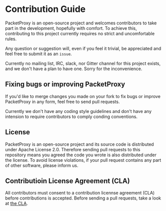 Contribution Guide
==================

PacketProxy is an open-source project and welcomes contributors to take part in the development, hopefully with comfort. To achieve this, contributing to this project currently requires no strict and uncomfortable rules.

Any question or suggestion will, even if you feel it trivial, be appreciated and feel free to submit it as an `issue`.

Currently no mailing list, IRC, slack, nor Gitter channel for this project exists, and we don't have a plan to have one. Sorry for the inconvenience.

Fixing bugs or improving PacketProxy
------------------------------------

If you'd like to merge changes you made on your fork to fix bugs or improve PacketProxy in any form, feel free to send pull requests.

Currently we don't have any coding style guidelines and don't have any intension to require contributors to comply conding conventions.

License
-------

PacketProxy is an open-source project and its source code is distributed under Apache License 2.0. Therefore sending pull requests to this repository means you agreed the code you wrote is also distributed under the license. To avoid license violations, if your pull request contains any part of other software, please inform us.

Contributioin License Agreement (CLA)
-------------------------------------

All contributors must consent to a contribution licennse agreement (CLA) before contributions is accepted. Before sending a pull requests, take a look at [the CLA](https://dena.github.io/cla/).
